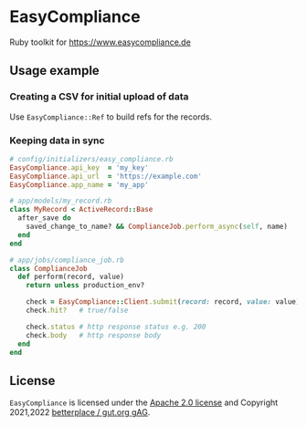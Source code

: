 # EasyCompliance

Ruby toolkit for https://www.easycompliance.de

## Usage example

### Creating a CSV for initial upload of data

Use `EasyCompliance::Ref` to build refs for the records.

### Keeping data in sync

```ruby
# config/initializers/easy_compliance.rb
EasyCompliance.api_key  = 'my_key'
EasyCompliance.api_url  = 'https://example.com'
EasyCompliance.app_name = 'my_app'

# app/models/my_record.rb
class MyRecord < ActiveRecord::Base
  after_save do
    saved_change_to_name? && ComplianceJob.perform_async(self, name)
  end
end

# app/jobs/compliance_job.rb
class ComplianceJob
  def perform(record, value)
    return unless production_env?

    check = EasyCompliance::Client.submit(record: record, value: value)
    check.hit?   # true/false

    check.status # http response status e.g. 200
    check.body   # http response body
  end
end
```

## License

`EasyCompliance` is licensed under the [Apache 2.0 license](LICENSE.txt) and
Copyright 2021,2022 [betterplace / gut.org gAG](https://gut.org).
